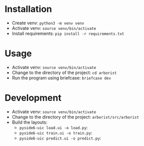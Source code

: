 # Installation
- Create venv: `python3 -m venv venv`
- Activate venv: `source venv/bin/activate`
- Install requirements: `pip install -r requirements.txt`

# Usage
- Activate venv: `source venv/bin/activate`
- Change to the directory of the project: `cd arborist`
- Run the program using briefcase: `briefcase dev`

# Development
- Activate venv: `source venv/bin/activate`
- Change to the directory of the project: `arborist/src/arborist`
- Build the layouts:
  -  `pyside6-uic load.ui -o load.py`:
  -  `pyside6-uic train.ui -o train.py`:
  -  `pyside6-uic predict.ui -o predict.py`: